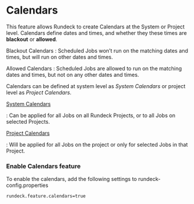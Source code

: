 # Calendars

This feature allows Rundeck to create Calendars at the System or Project level.  Calendars define dates and times, and whether they these times are **blackout** or **allowed**.

Blackout Calendars
:   Scheduled Jobs won’t run on the matching dates and times, but will run on other dates and times.

Allowed Calendars
:   Scheduled Jobs are allowed to run on the matching dates and times, but not on any other dates and times.

Calendars can be defined at system level as *System Calendars* or project level as *Project Calendars*. 

[System Calendars](/manual/calendars/system-calendars.md)

:   Can be applied for all Jobs on all Rundeck Projects, or to all Jobs on selected Projects.

[Project Calendars](/manual/calendars/project-calendars.md)

:   Will be applied for all Jobs on the project or only for selected Jobs in that Project.

### Enable Calendars feature

To enable the calendars, add the following settings to rundeck-config.properties

```properties
rundeck.feature.calendars=true
```
